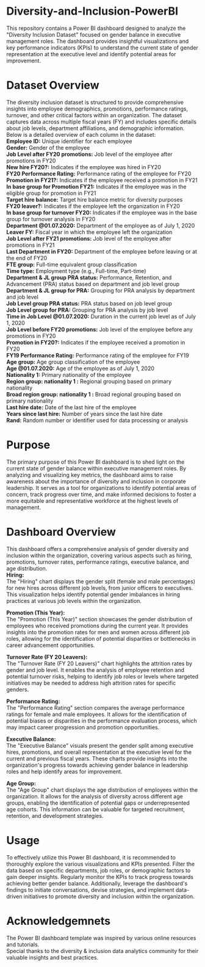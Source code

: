 # Diversity-and-Inclusion-PowerBI
This repository contains a Power BI dashboard designed to analyze the "Diversity Inclusion Dataset" focused on gender balance in executive management roles. The dashboard provides insightful visualizations and key performance indicators (KPIs) to understand the current state of gender representation at the executive level and identify potential areas for improvement.

# Dataset Overview
The diversity inclusion dataset is structured to provide comprehensive insights into employee demographics, promotions, performance ratings, turnover, and other critical factors within an organization. The dataset captures data across multiple fiscal years (FY) and includes specific details about job levels, department affiliations, and demographic information. Below is a detailed overview of each column in the dataset: <br>
**Employee ID:** Unique identifier for each employee <br>
**Gender:** Gender of the employee <br>
**Job Level after FY20 promotions:** Job level of the employee after promotions in FY20<br>
**New hire FY20?:** Indicates if the employee was hired in FY20<br>
**FY20 Performance Rating:** Performance rating of the employee for FY20<br>
**Promotion in FY21?:** Indicates if the employee received a promotion in FY21<br>
**In base group for Promotion FY21:** Indicates if the employee was in the eligible group for promotion in FY21<br>
**Target hire balance:** Target hire balance metric for diversity purposes<br>
**FY20 leaver?:** Indicates if the employee left the organization in FY20<br>
**In base group for turnover FY20:** Indicates if the employee was in the base group for turnover analysis in FY20<br>
**Department @01.07.2020:** Department of the employee as of July 1, 2020<br>
**Leaver FY:** Fiscal year in which the employee left the organization<br>
**Job Level after FY21 promotions:** Job level of the employee after promotions in FY21<br>
**Last Department in FY20:** Department of the employee before leaving or at the end of FY20<br>
**FTE group:** Full-time equivalent group classification<br>
**Time type:** Employment type (e.g., Full-time, Part-time)<br>
**Department & JL group PRA status:** Performance, Retention, and Advancement (PRA) status based on department and job level group<br>
**Department & JL group for PRA:** Grouping for PRA analysis by department and job level<br>
**Job Level group PRA status:** PRA status based on job level group<br>
**Job Level group for PRA:** Grouping for PRA analysis by job level<br>
**Time in Job Level @01.07.2020:** Duration in the current job level as of July 1, 2020<br>
**Job Level before FY20 promotions:** Job level of the employee before any promotions in FY20<br>
**Promotion in FY20?:** Indicates if the employee received a promotion in FY20<br>
**FY19 Performance Rating:** Performance rating of the employee for FY19<br>
**Age group:** Age group classification of the employee<br>
**Age @01.07.2020:** Age of the employee as of July 1, 2020<br>
**Nationality 1:** Primary nationality of the employee<br>
**Region group: nationality 1 :** Regional grouping based on primary nationality<br>
**Broad region group: nationality 1 :** Broad regional grouping based on primary nationality<br>
**Last hire date:** Date of the last hire of the employee<br>
**Years since last hire:** Number of years since the last hire date<br>
**Rand:** Random number or identifier used for data processing or analysis<br>

# Purpose
The primary purpose of this Power BI dashboard is to shed light on the current state of gender balance within executive management roles. By analyzing and visualizing key metrics, the dashboard aims to raise awareness about the importance of diversity and inclusion in corporate leadership. It serves as a tool for organizations to identify potential areas of concern, track progress over time, and make informed decisions to foster a more equitable and representative workforce at the highest levels of management.

# Dashboard Overview
This dashboard offers a comprehensive analysis of gender diversity and inclusion within the organization, covering various aspects such as hiring, promotions, turnover rates, performance ratings, executive balance, and age distribution.<br>
**Hiring:** <br>
The "Hiring" chart displays the gender split (female and male percentages) for new hires across different job levels, from junior officers to executives. This visualization helps identify potential gender imbalances in hiring practices at various job levels within the organization.<br>

**Promotion (This Year):** <br>
The "Promotion (This Year)" section showcases the gender distribution of employees who received promotions during the current year. It provides insights into the promotion rates for men and women across different job roles, allowing for the identification of potential disparities or bottlenecks in career advancement opportunities.<br>

**Turnover Rate (FY 20 Leavers):** <br>
The "Turnover Rate (FY 20 Leavers)" chart highlights the attrition rates by gender and job level. It enables the analysis of employee retention and potential turnover risks, helping to identify job roles or levels where targeted initiatives may be needed to address high attrition rates for specific genders.<br>

**Performance Rating:** <br>
The "Performance Rating" section compares the average performance ratings for female and male employees. It allows for the identification of potential biases or disparities in the performance evaluation process, which may impact career progression and promotion opportunities.<br>

**Executive Balance:** <br>
The "Executive Balance" visuals present the gender split among executive hires, promotions, and overall representation at the executive level for the current and previous fiscal years. These charts provide insights into the organization's progress towards achieving gender balance in leadership roles and help identify areas for improvement.<br>

**Age Group:** <br>
The "Age Group" chart displays the age distribution of employees within the organization. It allows for the analysis of diversity across different age groups, enabling the identification of potential gaps or underrepresented age cohorts. This information can be valuable for targeted recruitment, retention, and development strategies.<br>

# Usage
To effectively utilize this Power BI dashboard, it is recommended to thoroughly explore the various visualizations and KPIs presented. Filter the data based on specific departments, job roles, or demographic factors to gain deeper insights. Regularly monitor the KPIs to track progress towards achieving better gender balance. Additionally, leverage the dashboard's findings to initiate conversations, devise strategies, and implement data-driven initiatives to promote diversity and inclusion within the organization.

# Acknowledgemnets
The Power BI dashboard template was inspired by various online resources and tutorials.<br>
Special thanks to the diversity & inclusion data analytics community for their valuable insights and best practices.

